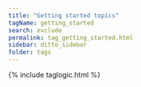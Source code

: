 ```yaml
---
title: "Getting started topics"
tagName: getting_started
search: exclude
permalink: tag_getting_started.html
sidebar: ditto_sidebar
folder: tags
---
```

{% include taglogic.html %}
